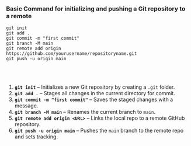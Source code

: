### Basic Command for initializing and pushing a Git repository to a remote

    git init
    git add .
    git commit -m "first commit"
    git branch -M main
    git remote add origin https://github.com/yourusername/repositoryname.git
    git push -u origin main

<br><br>

1. **`git init`** – Initializes a new Git repository by creating a `.git` folder.  
2. **`git add .`** – Stages all changes in the current directory for commit.  
3. **`git commit -m "first commit"`** – Saves the staged changes with a message.  
4. **`git branch -M main`** – Renames the current branch to `main`.  
5. **`git remote add origin <URL>`** – Links the local repo to a remote GitHub repository.  
6. **`git push -u origin main`** – Pushes the `main` branch to the remote repo and sets tracking.
